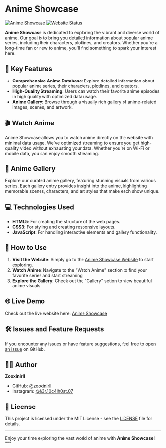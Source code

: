 
# Anime Showcase

[![Anime Showcase](https://img.shields.io/badge/Anime-Showcase-orange?style=flat-square)](https://zooxinirll.github.io/Index.html/)
[![Website Status](https://img.shields.io/website-up-down-green-red/https/zooxinirll.github.io.svg?style=flat-square)](https://zooxinirll.github.io/Index.html/)

**Anime Showcase** is dedicated to exploring the vibrant and diverse world of anime. Our goal is to bring you detailed information about popular anime series, including their characters, plotlines, and creators. Whether you're a long-time fan or new to anime, you'll find something to spark your interest here.

## 🌟 Key Features

- **Comprehensive Anime Database**: Explore detailed information about popular anime series, their characters, plotlines, and creators.
- **High-Quality Streaming**: Users can watch their favorite anime episodes in high quality with optimized data usage.
- **Anime Gallery**: Browse through a visually rich gallery of anime-related images, scenes, and artwork.

## 🎬 Watch Anime

Anime Showcase allows you to watch anime directly on the website with minimal data usage. We've optimized streaming to ensure you get high-quality video without exhausting your data. Whether you're on Wi-Fi or mobile data, you can enjoy smooth streaming.

## 🎨 Anime Gallery

Explore our curated anime gallery, featuring stunning visuals from various series. Each gallery entry provides insight into the anime, highlighting memorable scenes, characters, and art styles that make each show unique.

## 💻 Technologies Used

- **HTML5**: For creating the structure of the web pages.
- **CSS3**: For styling and creating responsive layouts.
- **JavaScript**: For handling interactive elements and gallery functionality.


## 📖 How to Use

1. **Visit the Website**: Simply go to the [Anime Showcase Website](https://zooxinirll.github.io/Index.html/) to start exploring.
2. **Watch Anime**: Navigate to the "Watch Anime" section to find your favorite series and start streaming.
3. **Explore the Gallery**: Check out the "Gallery" setion to view beautiful anime visuals 

## 🌐 Live Demo

Check out the live website here: [Anime Showcase](https://zooxinirll.github.io/Index.html/)

## 🛠️ Issues and Feature Requests

If you encounter any issues or have feature suggestions, feel free to [open an issue](https://github.com/zooxinirll/Anime-Showcase/issues) on GitHub.

## 🧑‍💻 Author

**Zooxinirll**
- GitHub: [@zooxinirll](https://github.com/zooxinirll)
- Instagram: [@h3r.10c4lh0st.07](https://www.instagram.com/h3r.10c4lh0st.07?igsh=MTRqcGNsdmN3a2FyaA==)

## 📜 License

This project is licensed under the MIT License - see the [LICENSE](LICENSE) file for details.

---

Enjoy your time exploring the vast world of anime with **Anime Showcase**!
"""
